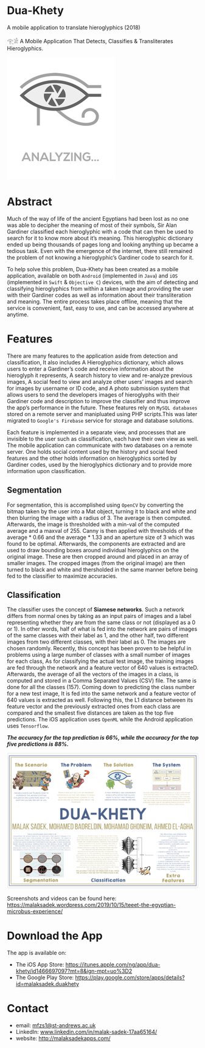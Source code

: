 # Dua-Khety
A mobile application to translate hieroglyphics (2018)

𓂀𓀀 A Mobile Application That Detects, Classifies & Transliterates Hieroglyphics.

![picture alt](https://github.com/MalakSadek/Dua-Khety/blob/master/analyzinglogo.png "Opening Logo")

# Abstract
Much of the way of life of the ancient Egyptians had been lost as no one was able to decipher the meaning of most of their symbols, Sir Alan Gardiner classified each hieroglyphic with a code that can then be used to search for it to know more about it’s meaning. This hieroglyphic dictionary ended up being thousands of pages long and looking anything up became a tedious task. Even with the emergence of the internet, there still remained the problem of not knowing a hieroglyphic’s Gardiner code to search for it.

To help solve this problem, Dua-Khety has been created as a mobile application, available on both `Android` (implemented in `Java`) and `iOS` (implemented in `Swift` & `Objective C`) devices, with the aim of detecting and classifying hieroglyphics from within a taken image and providing the user with their Gardiner codes as well as information about their transliteration and meaning. The entire process takes place offline, meaning that the service is convenient, fast, easy to use, and can be accessed anywhere at anytime.

# Features
There are many features to the application aside from detection and classification, It also includes A Hieroglyphics dictionary, which allows users to enter a Gardiner’s code and receive information about the hieroglyph it represents, A search history to view and re-analyze previous images, A social feed to view and analyze other users’ images and search for images by username or ID code, and A photo submission system that allows users to send the developers images of hieroglyphs with their Gardiner code and description to improve the classifier and thus improve the app’s performance in the future. These features rely on `MySQL databases` stored on a remote server and manipluated using PHP scripts.This was later migrated to `Google's Firebase` service for storage and database solutions.

Each feature is implemented in a separate view, and processes that are invisible to the user such as classification, each have their own view as well. The mobile application can communicate with two databases on a remote server. One holds social content used by the history and social feed features and the other holds information on hieroglyphics sorted by Gardiner codes, used by the hieroglyphics dictionary and to provide more information upon classification.

## Segmentation
For segmentation, this is accomplished using `OpenCV` by converting the bitmap taken by the user into a Mat object, turning it to black and white and then blurring the image with a radius of 3. The average is then computed. Afterwards, the image is thresholded with a min-val of the computed average and a maxval of 255. Canny is then applied with thresholds of the average * 0.66 and the average * 1.33 and an aperture size of 3 which was found to be optimal. Afterwards, the components are extracted and are used to draw bounding boxes around individual hieroglyphics on the original image. These are then cropped around and placed in an array of smaller images. The cropped images (from the original image) are then turned to black and white and thersholded in the same manner before being fed to the classifier to maximize accuracies.

## Classification
The classifier uses the concept of **Siamese networks**. Such a network differs from normal ones by taking as an input pairs of images and a label representing whether they are from the same class or not (displayed as a 0 or 1). In other words, half of what is fed into the network are pairs of images of the same classes with their label as 1, and the other half, two different images from two different classes, with their label as 0. The images are chosen randomly. Recently, this concept has been proven to be helpful in problems using a large number of classes with a small number of images for each class, As for classifying the actual test image, the training images are fed through the network and a feature vector of 640 values is extracteD. Afterwards, the average of all the vectors of the images in a class, is computed and stored in a Comma Separated Values (CSV) file. The same is done for all the classes (157). Coming down to predicting the class number for a new test image, It is fed into the same network and a feature vector of 640 values is extracted as well. Following this, the L1 distance between its feature vector and the previously extracted ones from each class are compared and the smallest five distances are taken as the top five predictions. The iOS application uses `OpenML` while the Android application uses `Tensorflow`.

***The accuracy for the top prediction is 66%, while the accuracy for the top five predictions is 88%.***

![picture alt](https://github.com/MalakSadek/Dua-Khety/blob/master/Thesis%20Poster.png "Thesis Poster")

Screenshots and videos can be found here: https://malaksadek.wordpress.com/2019/10/15/teeet-the-egyptian-microbus-experience/

# Download the App

The app is available on:
* The iOS App Store: https://itunes.apple.com/ng/app/dua-khety/id1466697097?mt=8&ign-mpt=uo%3D2
* The Google Play Store: https://play.google.com/store/apps/details?id=malaksadek.duakhety

# Contact

* email: mfzs1@st-andrews.ac.uk
* LinkedIn: www.linkedin.com/in/malak-sadek-17aa65164/
* website: http://malaksadekapps.com/
